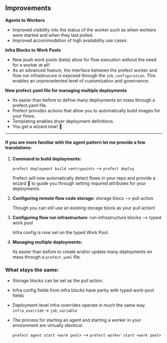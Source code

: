 ## Improvements

**Agents to Workers**

- Improved visibility into the status of the worker such as when workers were started and when they last polled.
- Improved accommodation of high availability use cases.

**Infra Blocks to Work Pools**

- New push work pools (beta) allow for flow execution without the need for a worker at all!
- As an advanced feature, the interface between the prefect worker and flow run infrastrucure is exposed through the `job_configuration`. This enables an unprecedented level of customization and governance.

**New prefect.yaml file for managing multiple deployments**

- Its easier than before to define many deployments en mass through a prefect.yaml file.
- Prefect provides actions that allow you to automatically build images for your flows.
- Templating enables dryer deployment definitions.
- You get a wizard now! 🧙

----------

#### If you are more familiar with the agent pattern let me provide a few translations:

1. **Command to build deployments:** 
    
    `prefect deployment build <entrypoint>` --> `prefect deploy` 
    
    Prefect will now automatically detect flows in your repo and provide a wizard 🧙 to guide you through setting required attributes for your deployments.

2. **Configuring remote flow code storage:** storage blocs --> pull action
    
    Though you can still use an existing storage block as your pull action!

3. **Configuring flow run infrastructure:** run-infrastructure blocks --> typed work pool 
    
    Infra config is now set on the typed Work Pool.

4. **Managing multiple deployments:**
    
    Its easier than before to create and/or update many deployments en mass through a `prefect.yaml` file.


### **What stays the same**:

- Storage blocks can be set as the pull action.
- Infra config fields from infra blocks have parity with typed work-pool fields
- Deployment-level infra-overrides operate in much the same way. `infra_override` -> `job_variable`
- The process for starting an agent and starting a worker in your environment are virtually identical.
    
    `prefect agent start <work pool>` --> `prefect worker start <work pool>`
